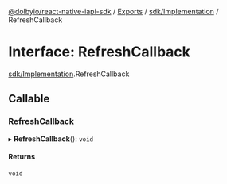 [@dolbyio/react-native-iapi-sdk](../README.md) / [Exports](../modules.md) / [sdk/Implementation](../modules/sdk_Implementation.md) / RefreshCallback

# Interface: RefreshCallback

[sdk/Implementation](../modules/sdk_Implementation.md).RefreshCallback

## Callable

### RefreshCallback

▸ **RefreshCallback**(): `void`

#### Returns

`void`
